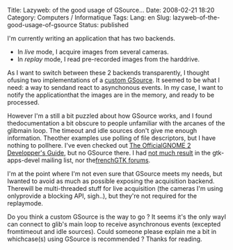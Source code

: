 Title: Lazyweb: of the good usage of GSource...
Date: 2008-02-21 18:20
Category: Computers / Informatique
Tags:
Lang: en
Slug: lazyweb-of-the-good-usage-of-gsource
Status: published

I'm currently writing an application that has two backends.

-   In *live* mode, I acquire images from several cameras.
-   In *replay* mode, I read pre-recorded images from the harddrive.

As I want to switch between these 2 backends transparently, I thought ofusing two implementations of a [custom GSource](http://library.gnome.org/devel/glib/2.10/glib-The-Main-Event-Loop.html#id3126598). It seemed to be what I need: a way to sendand react to asynchonous events. In my case, I want to notify the applicationthat the images are in the memory, and ready to be processed.

However I'm a still a bit puzzled about how GSource works, and I found thedocumentation a bit obscure to people unfamiliar with the arcanes of the glibmain loop. The timeout and idle sources don't give me enough information. Theother examples use polling of file descriptors, but I have nothing to pollhere. I've even checked out [The OfficialGNOME 2 Developper's Guide](http://nostarch.com/frameset.php?startat=gnome), but no GSource there. I had [not much result](http://mail.gnome.org/archives/gtk-app-devel-list/2008-February/msg00050.html) in the gtk-apps-devel mailing list, nor the[frenchGTK forums](http://forum.gtk-fr.org/viewtopic.php?id=4529).

I'm at the point where I'm not even sure that GSource meets my needs, but Iwanted to avoid as much as possible exposing the acquisition backend. Therewill be multi-threaded stuff for live acquisition (the cameras I'm using onlyprovide a blocking API, sigh..), but they're not required for the replaymode.

Do you think a custom GSource is the way to go ? It seems it's the only wayI can connect to glib's main loop to receive asynchronous events (excepted fromtimeout and idle sources). Could someone please explain me a bit in whichcase(s) using GSource is recommended ? Thanks for reading.
